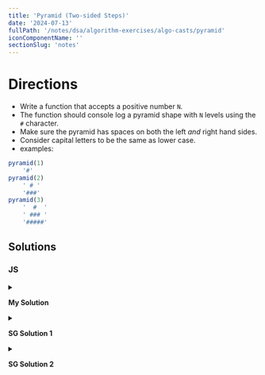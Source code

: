 ```yaml
---
title: 'Pyramid (Two-sided Steps)'
date: '2024-07-13'
fullPath: '/notes/dsa/algorithm-exercises/algo-casts/pyramid'
iconComponentName: ''
sectionSlug: 'notes'
---
```


# Directions

- Write a function that accepts a positive number `N`.
- The function should console log a pyramid shape with `N` levels using the `#` character.
- Make sure the pyramid has spaces on both the left *and* right hand sides.
- Consider capital letters to be the same as lower case.
- examples:
```js
pyramid(1)
    '#'
pyramid(2)
    ' # '
    '###'
pyramid(3)
    '  #  '
    ' ### '
    '#####'
```

## Solutions

### JS

<details>

<summary>

**My Solution**

</summary>

```javascript
function pyramid(N) {
    if (N === 0) {
        return;
    }

    const calcLevelSize = (n) => n * 2 - 1
    const pyramidBase = calcLevelSize(N);
    let level = 0;
    let leftPadding = 0;

    for (let row = 1; row <= N; row++) {
        level = calcLevelSize(row);

        if (level < pyramidBase) {
            leftPadding = (pyramidBase - level) / 2
            console.log(`"${''.padStart(leftPadding, ' ').padEnd(leftPadding + level, '#').padEnd(pyramidBase, ' ')}"`);
        } else {
            console.log(`"${''.padStart(level, '#')}"`);
        }
    }
}

```

</details>

<details>

<summary>

**SG Solution 1**

</summary>

```javascript
function pyramid(N, row = 0, level = '') {
    if (N === row) {
        return;
    }

    if (level.length === 2 * N - 1) {
        console.log(level);
        return pyramid(N, row + 1);
    }

    const midpoint = Math.floor((2 * N - 1) / 2);
    const char = midpoint - row <= level.length && midpoint + row >= level.length ? '#' : ' ';
    pyramid(N, row, level + char);
}
```

</details>

<details>

<summary>

**SG Solution 2**

</summary>

```javascript
function pyramid(N) {
    const maxLevelSize = 2 * N - 1;
    const midpoint = Math.floor(maxLevelSize / 2);

    for (let row = 0; row < N; row++) {
        let level = '';

        for (let column = 0; column < maxLevelSize; column++) {
            if (midpoint - row <= column && midpoint + row >= column) {
                level += '#';
            } else {
                level += ' ';
            }
        }

        console.log(level);
    }
}
```

</details>
